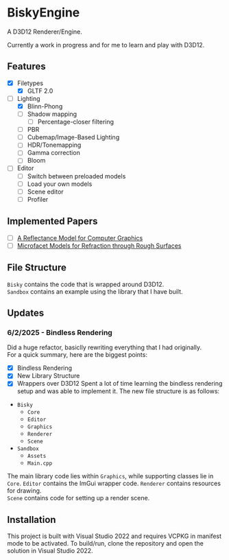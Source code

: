 # BiskyEngine

A D3D12 Renderer/Engine. 

Currently a work in progress and for me to learn and play with D3D12.

## Features

- [x] Filetypes
  - [x] GLTF 2.0
- [ ] Lighting
  - [x] Blinn-Phong
  - [ ] Shadow mapping
    - [ ] Percentage-closer filtering
  - [ ] PBR
  - [ ] Cubemap/Image-Based Lighting
  - [ ] HDR/Tonemapping
  - [ ] Gamma correction
  - [ ] Bloom
- [ ] Editor
  - [ ] Switch between preloaded models
  - [ ] Load your own models
  - [ ] Scene editor
  - [ ] Profiler

## Implemented Papers

- [ ] [A Reflectance Model for Computer Graphics](https://graphics.pixar.com/library/ReflectanceModel/paper.pdf)
- [ ] [Microfacet Models for Refraction through Rough Surfaces](https://www.graphics.cornell.edu/~bjw/microfacetbsdf.pdf)

## File Structure

`Bisky` contains the code that is wrapped around D3D12.  
`Sandbox` contains an example using the library that I have built.

## Updates

### 6/2/2025 - Bindless Rendering

Did a huge refactor, basiclly rewriting everything that I had originally.  
For a quick summary, here are the biggest points:
- [x] Bindless Rendering
- [x] New Library Structure
- [x] Wrappers over D3D12
Spent a lot of time learning the bindless rendering setup and was able to implement it.
The new file structure is as follows:
- `Bisky`
  - `Core`
  - `Editor`
  - `Graphics`
  - `Renderer`
  - `Scene`
- `Sandbox`
  - `Assets`
  - `Main.cpp`

The main library code lies within `Graphics`, while supporting classes lie in `Core`.
`Editor` contains the ImGui wrapper code. `Renderer` contains resources for drawing.  
`Scene` contains code for setting up a render scene.

## Installation

This project is built with Visual Studio 2022 and requires VCPKG in manifest mode to be activated.
To build/run, clone the repository and open the solution in Visual Studio 2022.

